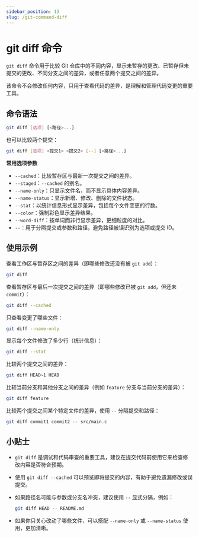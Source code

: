 ```yaml
---
sidebar_position: 13
slug: /git-command-diff
---
```


# git diff 命令

`git diff` 命令用于比较 Git 仓库中的不同内容，显示未暂存的更改、已暂存但未提交的更改、不同分支之间的差异，或者任意两个提交之间的差异。

该命令不会修改任何内容，只用于查看代码的差异，是理解和管理代码变更的重要工具。



## 命令语法

```bash
git diff [选项] [<路径>...]
```

也可以比较两个提交：

```bash
git diff [选项] <提交1> <提交2> [--] [<路径>...]
```

**常用选项参数**

- `--cached`：比较暂存区与最新一次提交之间的差异。
- `--staged`：`--cached` 的别名。
- `--name-only`：只显示文件名，而不显示具体内容差异。
- `--name-status`：显示新增、修改、删除的文件状态。
- `--stat`：以统计信息形式显示差异，包括每个文件变更的行数。
- `--color`：强制彩色显示差异结果。
- `--word-diff`：按单词而非行显示差异，更细粒度的对比。
- `--`：用于分隔提交或参数和路径，避免路径被误识别为选项或提交 ID。



## 使用示例

查看工作区与暂存区之间的差异（即哪些修改还没有被 `git add`）：

```bash
git diff
```

查看暂存区与最后一次提交之间的差异（即哪些修改已被 `git add`，但还未 `commit`）：

```bash
git diff --cached
```

只查看变更了哪些文件：

```bash
git diff --name-only
```

显示每个文件修改了多少行（统计信息）：

```bash
git diff --stat
```

比较两个提交之间的差异：

```bash
git diff HEAD~1 HEAD
```

比较当前分支和其他分支之间的差异（例如 `feature` 分支与当前分支的差异）：

```bash
git diff feature
```

比较两个提交之间某个特定文件的差异，使用 `--` 分隔提交和路径：

```bash
git diff commit1 commit2 -- src/main.c
```



## 小贴士

- `git diff` 是调试和代码审查的重要工具，建议在提交代码前使用它来检查修改内容是否符合预期。

- 使用 `git diff --cached` 可以预览即将提交的内容，有助于避免遗漏修改或误提交。

- 如果路径名可能与参数或分支名冲突，建议使用 `--` 显式分隔，例如：

  ```bash
  git diff HEAD -- README.md
  ```

- 如果你只关心改动了哪些文件，可以搭配 `--name-only` 或 `--name-status` 使用，更加清晰。
